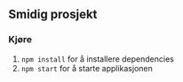## Smidig prosjekt

### Kjøre
1. `npm install` for å installere dependencies
2. `npm start` for å starte applikasjonen